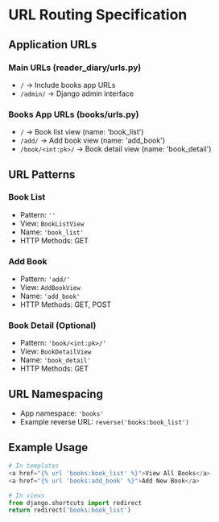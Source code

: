 # URL Routing Specification

## Application URLs

### Main URLs (reader_diary/urls.py)
- `/` -> Include books app URLs
- `/admin/` -> Django admin interface

### Books App URLs (books/urls.py)
- `/` -> Book list view (name: 'book_list')
- `/add/` -> Add book view (name: 'add_book')
- `/book/<int:pk>/` -> Book detail view (name: 'book_detail')

## URL Patterns

### Book List
- Pattern: `''`
- View: `BookListView`
- Name: `'book_list'`
- HTTP Methods: GET

### Add Book
- Pattern: `'add/'`
- View: `AddBookView`
- Name: `'add_book'`
- HTTP Methods: GET, POST

### Book Detail (Optional)
- Pattern: `'book/<int:pk>/'`
- View: `BookDetailView`
- Name: `'book_detail'`
- HTTP Methods: GET

## URL Namespacing
- App namespace: `'books'`
- Example reverse URL: `reverse('books:book_list')`

## Example Usage
```python
# In templates
<a href="{% url 'books:book_list' %}">View All Books</a>
<a href="{% url 'books:add_book' %}">Add New Book</a>

# In views
from django.shortcuts import redirect
return redirect('books:book_list')